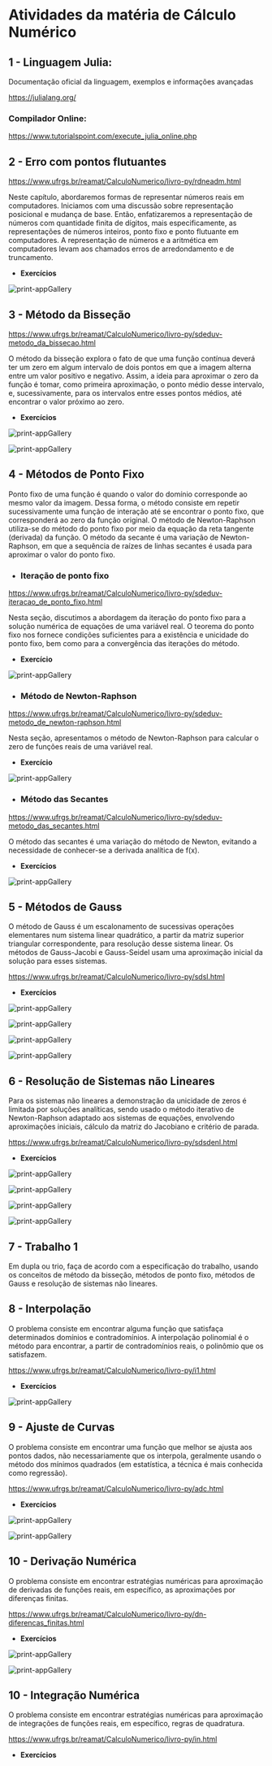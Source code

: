 # **Atividades da matéria de Cálculo Numérico**

## 1 - Linguagem Julia:

Documentação oficial da linguagem, exemplos e informações avançadas

https://julialang.org/

### Compilador Online:

https://www.tutorialspoint.com/execute_julia_online.php

## 2 - Erro com pontos flutuantes

https://www.ufrgs.br/reamat/CalculoNumerico/livro-py/rdneadm.html

Neste capítulo, abordaremos formas de representar números reais em computadores. Iniciamos com uma discussão sobre representação posicional e mudança de base. Então, enfatizaremos a representação de números com quantidade finita de dígitos, mais especificamente, as representações de números inteiros, ponto fixo e ponto flutuante em computadores.
A representação de números e a aritmética em computadores levam aos chamados erros de arredondamento e de truncamento.

+ **Exercícios**

![print-appGallery](https://github.com/Junior0liveir4/cnum/blob/main/Exerc%C3%ADcios/pontos%20flutuantes.PNG)

## 3 - Método da Bisseção

https://www.ufrgs.br/reamat/CalculoNumerico/livro-py/sdeduv-metodo_da_bissecao.html

O método da bisseção explora o fato de que uma função contínua deverá ter um zero em algum intervalo de dois pontos em que a imagem alterna entre um valor positivo e negativo. Assim, a ideia para aproximar o zero da função é tomar, como primeira aproximação, o ponto médio desse intervalo, e, sucessivamente, para os intervalos entre esses pontos médios, até encontrar o valor próximo ao zero.

+ **Exercícios**

![print-appGallery](https://github.com/Junior0liveir4/cnum/blob/main/Exerc%C3%ADcios/bissection1.PNG)

![print-appGallery](https://github.com/Junior0liveir4/cnum/blob/main/Exerc%C3%ADcios/bissection2.PNG)

## 4 - Métodos de Ponto Fixo

Ponto fixo de uma função é quando o valor do domínio corresponde ao mesmo valor da imagem. Dessa forma, o método consiste em repetir sucessivamente uma função de interação até se encontrar o ponto fixo, que corresponderá ao zero da função original. O método de Newton-Raphson utiliza-se do método do ponto fixo por meio da equação da reta tangente (derivada) da função. O método da secante é uma variação de Newton-Raphson, em que a sequência de raízes de linhas secantes é usada para aproximar o valor do ponto fixo.

+ ### Iteração de ponto fixo

https://www.ufrgs.br/reamat/CalculoNumerico/livro-py/sdeduv-iteracao_de_ponto_fixo.html

Nesta seção, discutimos a abordagem da iteração do ponto fixo para a solução numérica de equações de uma variável real. O teorema do ponto fixo nos fornece condições suficientes para a existência e unicidade do ponto fixo, bem como para a convergência das iterações do método.

+ **Exercício**

![print-appGallery](https://github.com/Junior0liveir4/cnum/blob/main/Exerc%C3%ADcios/ponto%20fixo.PNG)

+ ### Método de Newton-Raphson

https://www.ufrgs.br/reamat/CalculoNumerico/livro-py/sdeduv-metodo_de_newton-raphson.html

Nesta seção, apresentamos o método de Newton-Raphson para calcular o zero de funções reais de uma variável real.

+ **Exercício**

![print-appGallery](https://github.com/Junior0liveir4/cnum/blob/main/Exerc%C3%ADcios/newton-raphson.PNG)

+ ### Método das Secantes

https://www.ufrgs.br/reamat/CalculoNumerico/livro-py/sdeduv-metodo_das_secantes.html

O método das secantes é uma variação do método de Newton, evitando a necessidade de conhecer-se a derivada analítica de f(x).

+ **Exercícios**

![print-appGallery](https://github.com/Junior0liveir4/cnum/blob/main/Exerc%C3%ADcios/secantes.PNG)

## 5 - Métodos de Gauss

O método de Gauss é um escalonamento de sucessivas operações elementares num sistema linear quadrático, a partir da matriz superior triangular correspondente, para resolução desse sistema linear. Os métodos de Gauss-Jacobi e Gauss-Seidel usam uma aproximação inicial da solução para esses sistemas.

https://www.ufrgs.br/reamat/CalculoNumerico/livro-py/sdsl.html

+ **Exercícios**

![print-appGallery](https://github.com/Junior0liveir4/cnum/blob/main/Exerc%C3%ADcios/4.7.2.png)

![print-appGallery](https://github.com/Junior0liveir4/cnum/blob/main/Exerc%C3%ADcios/4.7.5.png)

![print-appGallery](https://github.com/Junior0liveir4/cnum/blob/main/Exerc%C3%ADcios/4.9.1.png)

![print-appGallery](https://github.com/Junior0liveir4/cnum/blob/main/Exerc%C3%ADcios/4.9.2.png)

## 6 - Resolução de Sistemas não Lineares

Para os sistemas não lineares a demonstração da unicidade de zeros é limitada por soluções analíticas, sendo usado o método iterativo de Newton-Raphson adaptado aos sistemas de equações, envolvendo aproximações iniciais, cálculo da matriz do Jacobiano e critério de parada.

https://www.ufrgs.br/reamat/CalculoNumerico/livro-py/sdsdenl.html

+ **Exercícios**

![print-appGallery](https://github.com/Junior0liveir4/cnum/blob/main/Exerc%C3%ADcios/5.1.2.png)

![print-appGallery](https://github.com/Junior0liveir4/cnum/blob/main/Exerc%C3%ADcios/5.1.5.png)

![print-appGallery](https://github.com/Junior0liveir4/cnum/blob/main/Exerc%C3%ADcios/5.1.10.png)

![print-appGallery](https://github.com/Junior0liveir4/cnum/blob/main/Exerc%C3%ADcios/5.1.12.png)

## 7 - Trabalho 1

Em dupla ou trio, faça de acordo com a especificação do trabalho, usando os conceitos de método da bisseção, métodos de ponto fixo, métodos de Gauss e resolução de sistemas não lineares.

## 8 - Interpolação

O problema consiste em encontrar alguma função que satisfaça determinados domínios e contradomínios. A interpolação polinomial é o método para encontrar, a partir de contradomínios reais, o polinômio que os satisfazem.

https://www.ufrgs.br/reamat/CalculoNumerico/livro-py/i1.html

+ **Exercícios**

![print-appGallery](https://github.com/Junior0liveir4/cnum/blob/main/Exerc%C3%ADcios/interpolacao.PNG)

## 9 - Ajuste de Curvas

O problema consiste em encontrar uma função que melhor se ajusta aos pontos dados, não necessariamente que os interpola, geralmente usando o método dos mínimos quadrados (em estatística, a técnica é mais conhecida como regressão).

https://www.ufrgs.br/reamat/CalculoNumerico/livro-py/adc.html

+ **Exercícios**

![print-appGallery](https://github.com/Junior0liveir4/cnum/blob/main/Exerc%C3%ADcios/ajuste%20de%20curvas%20-%201.PNG)

![print-appGallery](https://github.com/Junior0liveir4/cnum/blob/main/Exerc%C3%ADcios/ajuste%20de%20curvas%20-%202.PNG)

## 10 - Derivação Numérica

O problema consiste em encontrar estratégias numéricas para aproximação de derivadas de funções reais, em específico, as aproximações por diferenças finitas.

https://www.ufrgs.br/reamat/CalculoNumerico/livro-py/dn-diferencas_finitas.html

+ **Exercícios**

![print-appGallery](https://github.com/Junior0liveir4/cnum/blob/main/Exerc%C3%ADcios/8.1.1.png)

![print-appGallery](https://github.com/Junior0liveir4/cnum/blob/main/Exerc%C3%ADcios/8.1.4.png)

## 10 - Integração Numérica

O problema consiste em encontrar estratégias numéricas para aproximação de integrações de funções reais, em específico, regras de quadratura.

https://www.ufrgs.br/reamat/CalculoNumerico/livro-py/in.html

+ **Exercícios**

